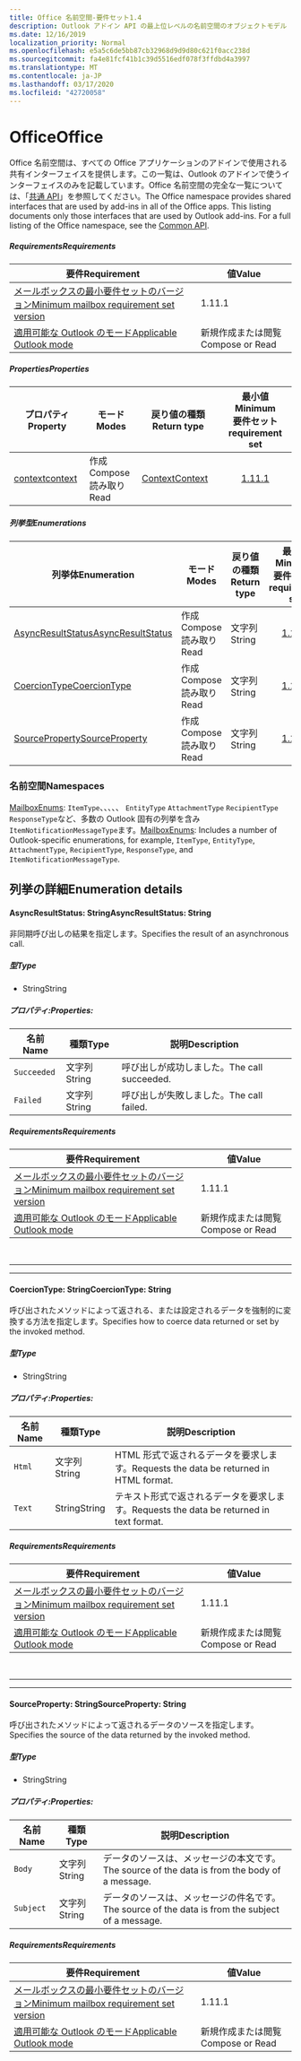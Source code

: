 ```yaml
---
title: Office 名前空間-要件セット1.4
description: Outlook アドイン API の最上位レベルの名前空間のオブジェクトモデル (Mailbox API 1.4 バージョン)。
ms.date: 12/16/2019
localization_priority: Normal
ms.openlocfilehash: e5a5c6de5bb87cb32968d9d9d80c621f0acc238d
ms.sourcegitcommit: fa4e81fcf41b1c39d5516edf078f3ffdbd4a3997
ms.translationtype: MT
ms.contentlocale: ja-JP
ms.lasthandoff: 03/17/2020
ms.locfileid: "42720058"
---
```

# <a name="office"></a><span data-ttu-id="41619-103">Office</span><span class="sxs-lookup"><span data-stu-id="41619-103">Office</span></span>

<span data-ttu-id="41619-p101">Office 名前空間は、すべての Office アプリケーションのアドインで使用される共有インターフェイスを提供します。この一覧は、Outlook のアドインで使うインターフェイスのみを記載しています。Office 名前空間の完全な一覧については、「[共通 API](/javascript/api/office)」を参照してください。</span><span class="sxs-lookup"><span data-stu-id="41619-p101">The Office namespace provides shared interfaces that are used by add-ins in all of the Office apps. This listing documents only those interfaces that are used by Outlook add-ins. For a full listing of the Office namespace, see the [Common API](/javascript/api/office).</span></span>

##### <a name="requirements"></a><span data-ttu-id="41619-106">Requirements</span><span class="sxs-lookup"><span data-stu-id="41619-106">Requirements</span></span>

|<span data-ttu-id="41619-107">要件</span><span class="sxs-lookup"><span data-stu-id="41619-107">Requirement</span></span>| <span data-ttu-id="41619-108">値</span><span class="sxs-lookup"><span data-stu-id="41619-108">Value</span></span>|
|---|---|
|[<span data-ttu-id="41619-109">メールボックスの最小要件セットのバージョン</span><span class="sxs-lookup"><span data-stu-id="41619-109">Minimum mailbox requirement set version</span></span>](../../requirement-sets/outlook-api-requirement-sets.md)| <span data-ttu-id="41619-110">1.1</span><span class="sxs-lookup"><span data-stu-id="41619-110">1.1</span></span>|
|[<span data-ttu-id="41619-111">適用可能な Outlook のモード</span><span class="sxs-lookup"><span data-stu-id="41619-111">Applicable Outlook mode</span></span>](../../../outlook/outlook-add-ins-overview.md#extension-points)| <span data-ttu-id="41619-112">新規作成または閲覧</span><span class="sxs-lookup"><span data-stu-id="41619-112">Compose or Read</span></span>|

##### <a name="properties"></a><span data-ttu-id="41619-113">Properties</span><span class="sxs-lookup"><span data-stu-id="41619-113">Properties</span></span>

| <span data-ttu-id="41619-114">プロパティ</span><span class="sxs-lookup"><span data-stu-id="41619-114">Property</span></span> | <span data-ttu-id="41619-115">モード</span><span class="sxs-lookup"><span data-stu-id="41619-115">Modes</span></span> | <span data-ttu-id="41619-116">戻り値の種類</span><span class="sxs-lookup"><span data-stu-id="41619-116">Return type</span></span> | <span data-ttu-id="41619-117">最小値</span><span class="sxs-lookup"><span data-stu-id="41619-117">Minimum</span></span><br><span data-ttu-id="41619-118">要件セット</span><span class="sxs-lookup"><span data-stu-id="41619-118">requirement set</span></span> |
|---|---|---|:---:|
| [<span data-ttu-id="41619-119">context</span><span class="sxs-lookup"><span data-stu-id="41619-119">context</span></span>](office.context.md) | <span data-ttu-id="41619-120">作成</span><span class="sxs-lookup"><span data-stu-id="41619-120">Compose</span></span><br><span data-ttu-id="41619-121">読み取り</span><span class="sxs-lookup"><span data-stu-id="41619-121">Read</span></span> | [<span data-ttu-id="41619-122">Context</span><span class="sxs-lookup"><span data-stu-id="41619-122">Context</span></span>](/javascript/api/office/office.context?view=outlook-js-1.4) | [<span data-ttu-id="41619-123">1.1</span><span class="sxs-lookup"><span data-stu-id="41619-123">1.1</span></span>](../requirement-set-1.1/outlook-requirement-set-1.1.md) |

##### <a name="enumerations"></a><span data-ttu-id="41619-124">列挙型</span><span class="sxs-lookup"><span data-stu-id="41619-124">Enumerations</span></span>

| <span data-ttu-id="41619-125">列挙体</span><span class="sxs-lookup"><span data-stu-id="41619-125">Enumeration</span></span> | <span data-ttu-id="41619-126">モード</span><span class="sxs-lookup"><span data-stu-id="41619-126">Modes</span></span> | <span data-ttu-id="41619-127">戻り値の種類</span><span class="sxs-lookup"><span data-stu-id="41619-127">Return type</span></span> | <span data-ttu-id="41619-128">最小値</span><span class="sxs-lookup"><span data-stu-id="41619-128">Minimum</span></span><br><span data-ttu-id="41619-129">要件セット</span><span class="sxs-lookup"><span data-stu-id="41619-129">requirement set</span></span> |
|---|---|---|:---:|
| [<span data-ttu-id="41619-130">AsyncResultStatus</span><span class="sxs-lookup"><span data-stu-id="41619-130">AsyncResultStatus</span></span>](#asyncresultstatus-string) | <span data-ttu-id="41619-131">作成</span><span class="sxs-lookup"><span data-stu-id="41619-131">Compose</span></span><br><span data-ttu-id="41619-132">読み取り</span><span class="sxs-lookup"><span data-stu-id="41619-132">Read</span></span> | <span data-ttu-id="41619-133">文字列</span><span class="sxs-lookup"><span data-stu-id="41619-133">String</span></span> | [<span data-ttu-id="41619-134">1.1</span><span class="sxs-lookup"><span data-stu-id="41619-134">1.1</span></span>](../requirement-set-1.1/outlook-requirement-set-1.1.md) |
| [<span data-ttu-id="41619-135">CoercionType</span><span class="sxs-lookup"><span data-stu-id="41619-135">CoercionType</span></span>](#coerciontype-string) | <span data-ttu-id="41619-136">作成</span><span class="sxs-lookup"><span data-stu-id="41619-136">Compose</span></span><br><span data-ttu-id="41619-137">読み取り</span><span class="sxs-lookup"><span data-stu-id="41619-137">Read</span></span> | <span data-ttu-id="41619-138">文字列</span><span class="sxs-lookup"><span data-stu-id="41619-138">String</span></span> | [<span data-ttu-id="41619-139">1.1</span><span class="sxs-lookup"><span data-stu-id="41619-139">1.1</span></span>](../requirement-set-1.1/outlook-requirement-set-1.1.md) |
| [<span data-ttu-id="41619-140">SourceProperty</span><span class="sxs-lookup"><span data-stu-id="41619-140">SourceProperty</span></span>](#sourceproperty-string) | <span data-ttu-id="41619-141">作成</span><span class="sxs-lookup"><span data-stu-id="41619-141">Compose</span></span><br><span data-ttu-id="41619-142">読み取り</span><span class="sxs-lookup"><span data-stu-id="41619-142">Read</span></span> | <span data-ttu-id="41619-143">文字列</span><span class="sxs-lookup"><span data-stu-id="41619-143">String</span></span> | [<span data-ttu-id="41619-144">1.1</span><span class="sxs-lookup"><span data-stu-id="41619-144">1.1</span></span>](../requirement-set-1.1/outlook-requirement-set-1.1.md) |

### <a name="namespaces"></a><span data-ttu-id="41619-145">名前空間</span><span class="sxs-lookup"><span data-stu-id="41619-145">Namespaces</span></span>

<span data-ttu-id="41619-146">[MailboxEnums](/javascript/api/outlook/office.mailboxenums.attachmentcontentformat?view=outlook-js-1.4): `ItemType`、、、、、 `EntityType` `AttachmentType` `RecipientType` `ResponseType`など、多数の Outlook 固有の列挙を含み`ItemNotificationMessageType`ます。</span><span class="sxs-lookup"><span data-stu-id="41619-146">[MailboxEnums](/javascript/api/outlook/office.mailboxenums.attachmentcontentformat?view=outlook-js-1.4): Includes a number of Outlook-specific enumerations, for example, `ItemType`, `EntityType`, `AttachmentType`, `RecipientType`, `ResponseType`, and `ItemNotificationMessageType`.</span></span>

## <a name="enumeration-details"></a><span data-ttu-id="41619-147">列挙の詳細</span><span class="sxs-lookup"><span data-stu-id="41619-147">Enumeration details</span></span>

#### <a name="asyncresultstatus-string"></a><span data-ttu-id="41619-148">AsyncResultStatus: String</span><span class="sxs-lookup"><span data-stu-id="41619-148">AsyncResultStatus: String</span></span>

<span data-ttu-id="41619-149">非同期呼び出しの結果を指定します。</span><span class="sxs-lookup"><span data-stu-id="41619-149">Specifies the result of an asynchronous call.</span></span>

##### <a name="type"></a><span data-ttu-id="41619-150">型</span><span class="sxs-lookup"><span data-stu-id="41619-150">Type</span></span>

*   <span data-ttu-id="41619-151">String</span><span class="sxs-lookup"><span data-stu-id="41619-151">String</span></span>

##### <a name="properties"></a><span data-ttu-id="41619-152">プロパティ:</span><span class="sxs-lookup"><span data-stu-id="41619-152">Properties:</span></span>

|<span data-ttu-id="41619-153">名前</span><span class="sxs-lookup"><span data-stu-id="41619-153">Name</span></span>| <span data-ttu-id="41619-154">種類</span><span class="sxs-lookup"><span data-stu-id="41619-154">Type</span></span>| <span data-ttu-id="41619-155">説明</span><span class="sxs-lookup"><span data-stu-id="41619-155">Description</span></span>|
|---|---|---|
|`Succeeded`| <span data-ttu-id="41619-156">文字列</span><span class="sxs-lookup"><span data-stu-id="41619-156">String</span></span>|<span data-ttu-id="41619-157">呼び出しが成功しました。</span><span class="sxs-lookup"><span data-stu-id="41619-157">The call succeeded.</span></span>|
|`Failed`| <span data-ttu-id="41619-158">文字列</span><span class="sxs-lookup"><span data-stu-id="41619-158">String</span></span>|<span data-ttu-id="41619-159">呼び出しが失敗しました。</span><span class="sxs-lookup"><span data-stu-id="41619-159">The call failed.</span></span>|

##### <a name="requirements"></a><span data-ttu-id="41619-160">Requirements</span><span class="sxs-lookup"><span data-stu-id="41619-160">Requirements</span></span>

|<span data-ttu-id="41619-161">要件</span><span class="sxs-lookup"><span data-stu-id="41619-161">Requirement</span></span>| <span data-ttu-id="41619-162">値</span><span class="sxs-lookup"><span data-stu-id="41619-162">Value</span></span>|
|---|---|
|[<span data-ttu-id="41619-163">メールボックスの最小要件セットのバージョン</span><span class="sxs-lookup"><span data-stu-id="41619-163">Minimum mailbox requirement set version</span></span>](../../requirement-sets/outlook-api-requirement-sets.md)| <span data-ttu-id="41619-164">1.1</span><span class="sxs-lookup"><span data-stu-id="41619-164">1.1</span></span>|
|[<span data-ttu-id="41619-165">適用可能な Outlook のモード</span><span class="sxs-lookup"><span data-stu-id="41619-165">Applicable Outlook mode</span></span>](../../../outlook/outlook-add-ins-overview.md#extension-points)| <span data-ttu-id="41619-166">新規作成または閲覧</span><span class="sxs-lookup"><span data-stu-id="41619-166">Compose or Read</span></span>|

<br>

---
---

#### <a name="coerciontype-string"></a><span data-ttu-id="41619-167">CoercionType: String</span><span class="sxs-lookup"><span data-stu-id="41619-167">CoercionType: String</span></span>

<span data-ttu-id="41619-168">呼び出されたメソッドによって返される、または設定されるデータを強制的に変換する方法を指定します。</span><span class="sxs-lookup"><span data-stu-id="41619-168">Specifies how to coerce data returned or set by the invoked method.</span></span>

##### <a name="type"></a><span data-ttu-id="41619-169">型</span><span class="sxs-lookup"><span data-stu-id="41619-169">Type</span></span>

*   <span data-ttu-id="41619-170">String</span><span class="sxs-lookup"><span data-stu-id="41619-170">String</span></span>

##### <a name="properties"></a><span data-ttu-id="41619-171">プロパティ:</span><span class="sxs-lookup"><span data-stu-id="41619-171">Properties:</span></span>

|<span data-ttu-id="41619-172">名前</span><span class="sxs-lookup"><span data-stu-id="41619-172">Name</span></span>| <span data-ttu-id="41619-173">種類</span><span class="sxs-lookup"><span data-stu-id="41619-173">Type</span></span>| <span data-ttu-id="41619-174">説明</span><span class="sxs-lookup"><span data-stu-id="41619-174">Description</span></span>|
|---|---|---|
|`Html`| <span data-ttu-id="41619-175">文字列</span><span class="sxs-lookup"><span data-stu-id="41619-175">String</span></span>|<span data-ttu-id="41619-176">HTML 形式で返されるデータを要求します。</span><span class="sxs-lookup"><span data-stu-id="41619-176">Requests the data be returned in HTML format.</span></span>|
|`Text`| <span data-ttu-id="41619-177">String</span><span class="sxs-lookup"><span data-stu-id="41619-177">String</span></span>|<span data-ttu-id="41619-178">テキスト形式で返されるデータを要求します。</span><span class="sxs-lookup"><span data-stu-id="41619-178">Requests the data be returned in text format.</span></span>|

##### <a name="requirements"></a><span data-ttu-id="41619-179">Requirements</span><span class="sxs-lookup"><span data-stu-id="41619-179">Requirements</span></span>

|<span data-ttu-id="41619-180">要件</span><span class="sxs-lookup"><span data-stu-id="41619-180">Requirement</span></span>| <span data-ttu-id="41619-181">値</span><span class="sxs-lookup"><span data-stu-id="41619-181">Value</span></span>|
|---|---|
|[<span data-ttu-id="41619-182">メールボックスの最小要件セットのバージョン</span><span class="sxs-lookup"><span data-stu-id="41619-182">Minimum mailbox requirement set version</span></span>](../../requirement-sets/outlook-api-requirement-sets.md)| <span data-ttu-id="41619-183">1.1</span><span class="sxs-lookup"><span data-stu-id="41619-183">1.1</span></span>|
|[<span data-ttu-id="41619-184">適用可能な Outlook のモード</span><span class="sxs-lookup"><span data-stu-id="41619-184">Applicable Outlook mode</span></span>](../../../outlook/outlook-add-ins-overview.md#extension-points)| <span data-ttu-id="41619-185">新規作成または閲覧</span><span class="sxs-lookup"><span data-stu-id="41619-185">Compose or Read</span></span>|

<br>

---
---

#### <a name="sourceproperty-string"></a><span data-ttu-id="41619-186">SourceProperty: String</span><span class="sxs-lookup"><span data-stu-id="41619-186">SourceProperty: String</span></span>

<span data-ttu-id="41619-187">呼び出されたメソッドによって返されるデータのソースを指定します。</span><span class="sxs-lookup"><span data-stu-id="41619-187">Specifies the source of the data returned by the invoked method.</span></span>

##### <a name="type"></a><span data-ttu-id="41619-188">型</span><span class="sxs-lookup"><span data-stu-id="41619-188">Type</span></span>

*   <span data-ttu-id="41619-189">String</span><span class="sxs-lookup"><span data-stu-id="41619-189">String</span></span>

##### <a name="properties"></a><span data-ttu-id="41619-190">プロパティ:</span><span class="sxs-lookup"><span data-stu-id="41619-190">Properties:</span></span>

|<span data-ttu-id="41619-191">名前</span><span class="sxs-lookup"><span data-stu-id="41619-191">Name</span></span>| <span data-ttu-id="41619-192">種類</span><span class="sxs-lookup"><span data-stu-id="41619-192">Type</span></span>| <span data-ttu-id="41619-193">説明</span><span class="sxs-lookup"><span data-stu-id="41619-193">Description</span></span>|
|---|---|---|
|`Body`| <span data-ttu-id="41619-194">文字列</span><span class="sxs-lookup"><span data-stu-id="41619-194">String</span></span>|<span data-ttu-id="41619-195">データのソースは、メッセージの本文です。</span><span class="sxs-lookup"><span data-stu-id="41619-195">The source of the data is from the body of a message.</span></span>|
|`Subject`| <span data-ttu-id="41619-196">文字列</span><span class="sxs-lookup"><span data-stu-id="41619-196">String</span></span>|<span data-ttu-id="41619-197">データのソースは、メッセージの件名です。</span><span class="sxs-lookup"><span data-stu-id="41619-197">The source of the data is from the subject of a message.</span></span>|

##### <a name="requirements"></a><span data-ttu-id="41619-198">Requirements</span><span class="sxs-lookup"><span data-stu-id="41619-198">Requirements</span></span>

|<span data-ttu-id="41619-199">要件</span><span class="sxs-lookup"><span data-stu-id="41619-199">Requirement</span></span>| <span data-ttu-id="41619-200">値</span><span class="sxs-lookup"><span data-stu-id="41619-200">Value</span></span>|
|---|---|
|[<span data-ttu-id="41619-201">メールボックスの最小要件セットのバージョン</span><span class="sxs-lookup"><span data-stu-id="41619-201">Minimum mailbox requirement set version</span></span>](../../requirement-sets/outlook-api-requirement-sets.md)| <span data-ttu-id="41619-202">1.1</span><span class="sxs-lookup"><span data-stu-id="41619-202">1.1</span></span>|
|[<span data-ttu-id="41619-203">適用可能な Outlook のモード</span><span class="sxs-lookup"><span data-stu-id="41619-203">Applicable Outlook mode</span></span>](../../../outlook/outlook-add-ins-overview.md#extension-points)| <span data-ttu-id="41619-204">新規作成または閲覧</span><span class="sxs-lookup"><span data-stu-id="41619-204">Compose or Read</span></span>|
